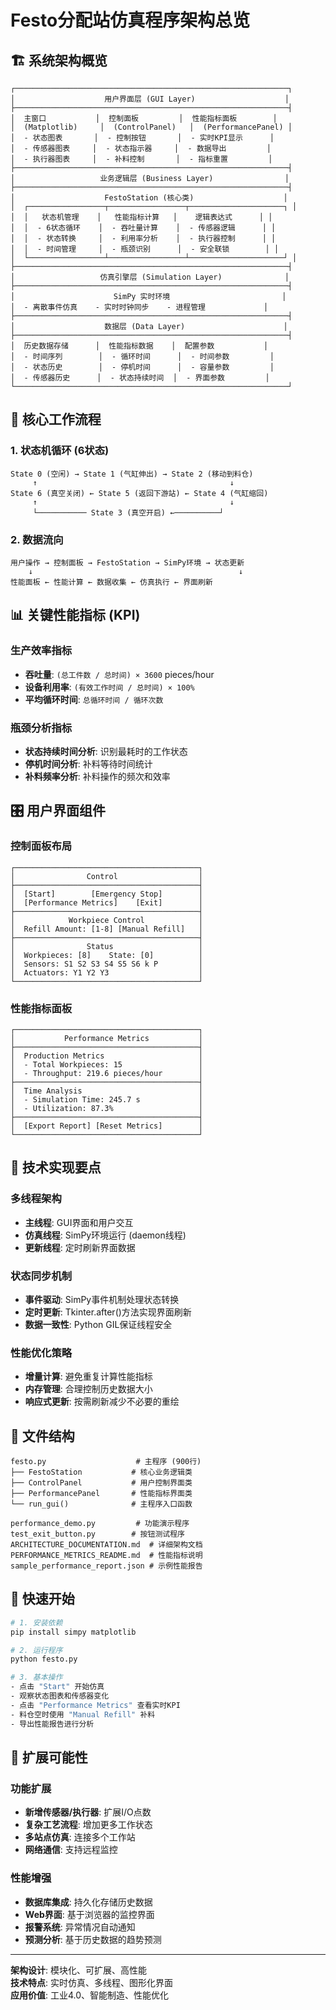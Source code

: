 # Festo分配站仿真程序架构总览

## 🏗️ 系统架构概览

```
┌─────────────────────────────────────────────────────────────┐
│                    用户界面层 (GUI Layer)                    │
├─────────────────────────────────────────────────────────────┤
│  主窗口           │  控制面板         │  性能指标面板        │
│  (Matplotlib)     │  (ControlPanel)   │  (PerformancePanel) │
│  - 状态图表       │  - 控制按钮       │  - 实时KPI显示      │
│  - 传感器图表     │  - 状态指示器     │  - 数据导出         │
│  - 执行器图表     │  - 补料控制       │  - 指标重置         │
├─────────────────────────────────────────────────────────────┤
│                   业务逻辑层 (Business Layer)                │
├─────────────────────────────────────────────────────────────┤
│                    FestoStation (核心类)                    │
│  ┌─────────────────┬─────────────────┬─────────────────────┐ │
│  │   状态机管理    │   性能指标计算   │    逻辑表达式      │ │
│  │  - 6状态循环    │  - 吞吐量计算    │  - 传感器逻辑      │ │
│  │  - 状态转换     │  - 利用率分析    │  - 执行器控制      │ │
│  │  - 时间管理     │  - 瓶颈识别      │  - 安全联锁        │ │
│  └─────────────────┴─────────────────┴─────────────────────┘ │
├─────────────────────────────────────────────────────────────┤
│                   仿真引擎层 (Simulation Layer)              │
├─────────────────────────────────────────────────────────────┤
│                      SimPy 实时环境                         │
│  - 离散事件仿真    - 实时时钟同步    - 进程管理             │
├─────────────────────────────────────────────────────────────┤
│                    数据层 (Data Layer)                      │
├─────────────────────────────────────────────────────────────┤
│  历史数据存储      │  性能指标数据    │  配置参数           │
│  - 时间序列        │  - 循环时间      │  - 时间参数         │
│  - 状态历史        │  - 停机时间      │  - 容量参数         │
│  - 传感器历史      │  - 状态持续时间  │  - 界面参数         │
└─────────────────────────────────────────────────────────────┘
```

## 🔄 核心工作流程

### 1. 状态机循环 (6状态)
```
State 0 (空闲) → State 1 (气缸伸出) → State 2 (移动到料仓) 
     ↑                                           ↓
State 6 (真空关闭) ← State 5 (返回下游站) ← State 4 (气缸缩回)
     ↑                                           ↓
     └─────────── State 3 (真空开启) ←──────────┘
```

### 2. 数据流向
```
用户操作 → 控制面板 → FestoStation → SimPy环境 → 状态更新
    ↓                                              ↓
性能面板 ← 性能计算 ← 数据收集 ← 仿真执行 ← 界面刷新
```

## 📊 关键性能指标 (KPI)

### 生产效率指标
- **吞吐量**: `(总工件数 / 总时间) × 3600` pieces/hour
- **设备利用率**: `(有效工作时间 / 总时间) × 100%`
- **平均循环时间**: `总循环时间 / 循环次数`

### 瓶颈分析指标
- **状态持续时间分析**: 识别最耗时的工作状态
- **停机时间分析**: 补料等待时间统计
- **补料频率分析**: 补料操作的频次和效率

## 🎛️ 用户界面组件

### 控制面板布局
```
┌─────────────────────────────────────────┐
│                Control                  │
├─────────────────────────────────────────┤
│  [Start]        [Emergency Stop]        │
│  [Performance Metrics]    [Exit]        │
├─────────────────────────────────────────┤
│            Workpiece Control            │
│  Refill Amount: [1-8] [Manual Refill]   │
├─────────────────────────────────────────┤
│                Status                   │
│  Workpieces: [8]    State: [0]          │
│  Sensors: S1 S2 S3 S4 S5 S6 k P         │
│  Actuators: Y1 Y2 Y3                    │
└─────────────────────────────────────────┘
```

### 性能指标面板
```
┌─────────────────────────────────────────┐
│           Performance Metrics           │
├─────────────────────────────────────────┤
│  Production Metrics                     │
│  - Total Workpieces: 15                 │
│  - Throughput: 219.6 pieces/hour        │
├─────────────────────────────────────────┤
│  Time Analysis                          │
│  - Simulation Time: 245.7 s             │
│  - Utilization: 87.3%                   │
├─────────────────────────────────────────┤
│  [Export Report] [Reset Metrics]        │
└─────────────────────────────────────────┘
```

## 🔧 技术实现要点

### 多线程架构
- **主线程**: GUI界面和用户交互
- **仿真线程**: SimPy环境运行 (daemon线程)
- **更新线程**: 定时刷新界面数据

### 状态同步机制
- **事件驱动**: SimPy事件机制处理状态转换
- **定时更新**: Tkinter.after()方法实现界面刷新
- **数据一致性**: Python GIL保证线程安全

### 性能优化策略
- **增量计算**: 避免重复计算性能指标
- **内存管理**: 合理控制历史数据大小
- **响应式更新**: 按需刷新减少不必要的重绘

## 📁 文件结构

```
festo.py                    # 主程序 (900行)
├── FestoStation           # 核心业务逻辑类
├── ControlPanel           # 用户控制界面类  
├── PerformancePanel       # 性能指标界面类
└── run_gui()              # 主程序入口函数

performance_demo.py         # 功能演示程序
test_exit_button.py        # 按钮测试程序
ARCHITECTURE_DOCUMENTATION.md  # 详细架构文档
PERFORMANCE_METRICS_README.md  # 性能指标说明
sample_performance_report.json # 示例性能报告
```

## 🚀 快速开始

```bash
# 1. 安装依赖
pip install simpy matplotlib

# 2. 运行程序
python festo.py

# 3. 基本操作
- 点击 "Start" 开始仿真
- 观察状态图表和传感器变化
- 点击 "Performance Metrics" 查看实时KPI
- 料仓空时使用 "Manual Refill" 补料
- 导出性能报告进行分析
```

## 🔮 扩展可能性

### 功能扩展
- **新增传感器/执行器**: 扩展I/O点数
- **复杂工艺流程**: 增加更多工作状态
- **多站点仿真**: 连接多个工作站
- **网络通信**: 支持远程监控

### 性能增强
- **数据库集成**: 持久化存储历史数据
- **Web界面**: 基于浏览器的监控界面
- **报警系统**: 异常情况自动通知
- **预测分析**: 基于历史数据的趋势预测

---

**架构设计**: 模块化、可扩展、高性能  
**技术特点**: 实时仿真、多线程、图形化界面  
**应用价值**: 工业4.0、智能制造、性能优化
